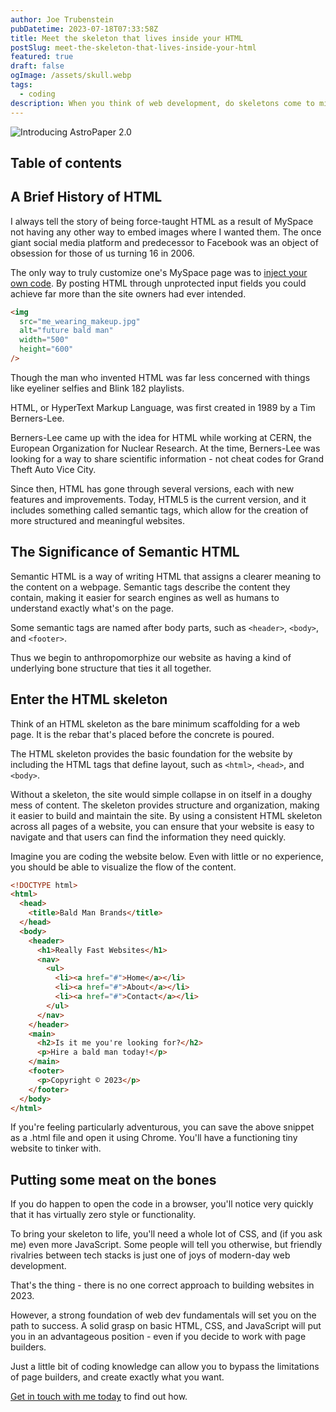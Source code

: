 ```yaml
---
author: Joe Trubenstein
pubDatetime: 2023-07-18T07:33:58Z
title: Meet the skeleton that lives inside your HTML
postSlug: meet-the-skeleton-that-lives-inside-your-html
featured: true
draft: false
ogImage: /assets/skull.webp
tags:
  - coding
description: When you think of web development, do skeletons come to mind? As it turns out, all websites have a kind of underlying bone structure that keeps the whole thing together.
---
```


![Introducing AstroPaper 2.0](/assets/skull.webp)

## Table of contents

## A Brief History of HTML

I always tell the story of being force-taught HTML as a result of MySpace not having any other way to embed images where I wanted them. The once giant social media platform and predecessor to Facebook was an object of obsession for those of us turning 16 in 2006.

The only way to truly customize one's MySpace page was to [inject your own code](https://www.codecademy.com/resources/blog/myspace-and-the-coding-legacy/). By posting HTML through unprotected input fields you could achieve far more than the site owners had ever intended.

```html
<img
  src="me_wearing_makeup.jpg"
  alt="future bald man"
  width="500"
  height="600"
/>
```

Though the man who invented HTML was far less concerned with things like eyeliner selfies and Blink 182 playlists.

HTML, or HyperText Markup Language, was first created in 1989 by a Tim Berners-Lee.

Berners-Lee came up with the idea for HTML while working at CERN, the European Organization for Nuclear Research. At the time, Berners-Lee was looking for a way to share scientific information - not cheat codes for Grand Theft Auto Vice City.

Since then, HTML has gone through several versions, each with new features and improvements. Today, HTML5 is the current version, and it includes something called semantic tags, which allow for the creation of more structured and meaningful websites.

## The Significance of Semantic HTML

Semantic HTML is a way of writing HTML that assigns a clearer meaning to the content on a webpage. Semantic tags describe the content they contain, making it easier for search engines as well as humans to understand exactly what's on the page.

Some semantic tags are named after body parts, such as `<header>`, `<body>`, and `<footer>`.

Thus we begin to anthropomorphize our website as having a kind of underlying bone structure that ties it all together.

## Enter the HTML skeleton

Think of an HTML skeleton as the bare minimum scaffolding for a web page. It is the rebar that's placed before the concrete is poured.

The HTML skeleton provides the basic foundation for the website by including the HTML tags that define layout, such as `<html>`, `<head>`, and `<body>`.

Without a skeleton, the site would simple collapse in on itself in a doughy mess of content. The skeleton provides structure and organization, making it easier to build and maintain the site. By using a consistent HTML skeleton across all pages of a website, you can ensure that your website is easy to navigate and that users can find the information they need quickly.

Imagine you are coding the website below. Even with little or no experience, you should be able to visualize the flow of the content.

```html
<!DOCTYPE html>
<html>
  <head>
    <title>Bald Man Brands</title>
  </head>
  <body>
    <header>
      <h1>Really Fast Websites</h1>
      <nav>
        <ul>
          <li><a href="#">Home</a></li>
          <li><a href="#">About</a></li>
          <li><a href="#">Contact</a></li>
        </ul>
      </nav>
    </header>
    <main>
      <h2>Is it me you're looking for?</h2>
      <p>Hire a bald man today!</p>
    </main>
    <footer>
      <p>Copyright © 2023</p>
    </footer>
  </body>
</html>
```

If you're feeling particularly adventurous, you can save the above snippet as a .html file and open it using Chrome. You'll have a functioning tiny website to tinker with.

## Putting some meat on the bones

If you do happen to open the code in a browser, you'll notice very quickly that it has virtually zero style or functionality.

To bring your skeleton to life, you'll need a whole lot of CSS, and (if you ask me) even more JavaScript. Some people will tell you otherwise, but friendly rivalries between tech stacks is just one of joys of modern-day web development.

That's the thing - there is no one correct approach to building websites in 2023.

However, a strong foundation of web dev fundamentals will set you on the path to success. A solid grasp on basic HTML, CSS, and JavaScript will put you in an advantageous position - even if you decide to work with page builders.

Just a little bit of coding knowledge can allow you to bypass the limitations of page builders, and create exactly what you want.

[Get in touch with me today](/contact) to find out how.
